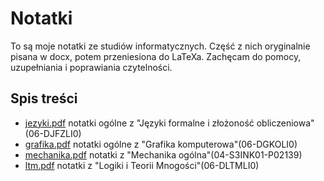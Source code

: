 # Notatki

To są moje notatki ze studiów informatycznych. Część z nich oryginalnie
pisana w docx, potem przeniesiona do LaTeXa.
Zachęcam do pomocy, uzupełniania i poprawiania czytelności.

## Spis treści

- [jezyki.pdf](jezyki-formalne/jezyki.pdf) notatki ogólne z "Języki formalne i złożoność obliczeniowa"(06-DJFZLI0)
- [grafika.pdf](grafika/grafika.pdf) notatki ogólne z "Grafika komputerowa"(06-DGKOLI0)
- [mechanika.pdf](mechanika/mechanika.pdf) notatki z "Mechanika ogólna"(04-S3INK01-P02139)
- [ltm.pdf](ltm/ltm.pdf) notatki z "Logiki i Teorii Mnogości"(06-DLTMLI0)

